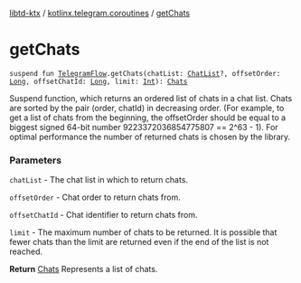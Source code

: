 [libtd-ktx](../index.md) / [kotlinx.telegram.coroutines](index.md) / [getChats](./get-chats.md)

# getChats

`suspend fun `[`TelegramFlow`](../kotlinx.telegram.core/-telegram-flow/index.md)`.getChats(chatList: `[`ChatList`](https://tdlibx.github.io/td/docs/org/drinkless/td/libcore/telegram/TdApi.ChatList.html)`?, offsetOrder: `[`Long`](https://kotlinlang.org/api/latest/jvm/stdlib/kotlin/-long/index.html)`, offsetChatId: `[`Long`](https://kotlinlang.org/api/latest/jvm/stdlib/kotlin/-long/index.html)`, limit: `[`Int`](https://kotlinlang.org/api/latest/jvm/stdlib/kotlin/-int/index.html)`): `[`Chats`](https://tdlibx.github.io/td/docs/org/drinkless/td/libcore/telegram/TdApi.Chats.html)

Suspend function, which returns an ordered list of chats in a chat list. Chats are sorted by the
pair (order, chatId) in decreasing order. (For example, to get a list of chats from the beginning,
the offsetOrder should be equal to a biggest signed 64-bit number 9223372036854775807 == 2^63 - 1).
For optimal performance the number of returned chats is chosen by the library.

### Parameters

`chatList` - The chat list in which to return chats.

`offsetOrder` - Chat order to return chats from.

`offsetChatId` - Chat identifier to return chats from.

`limit` - The maximum number of chats to be returned. It is possible that fewer chats than the
limit are returned even if the end of the list is not reached.

**Return**
[Chats](https://tdlibx.github.io/td/docs/org/drinkless/td/libcore/telegram/TdApi.Chats.html) Represents a list of chats.

